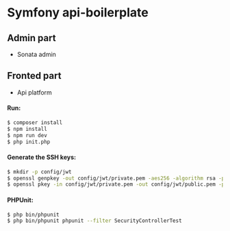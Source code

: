 # Symfony api-boilerplate

## Admin part
- Sonata admin

## Fronted part
- Api platform 

#### Run:
``` bash
$ composer install
$ npm install
$ npm run dev
$ php init.php
```

#### Generate the SSH keys:

``` bash
$ mkdir -p config/jwt
$ openssl genpkey -out config/jwt/private.pem -aes256 -algorithm rsa -pkeyopt rsa_keygen_bits:4096
$ openssl pkey -in config/jwt/private.pem -out config/jwt/public.pem -pubout
```

#### PHPUnit:

``` bash
$ php bin/phpunit
$ php bin/phpunit phpunit --filter SecurityControllerTest
```
